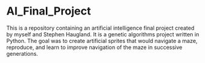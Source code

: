 # AI_Final_Project

This is a repository containing an artificial intelligence final project created by myself and Stephen Haugland.  It is a genetic algorithms project written in Python.  The goal was to create artificial sprites that would navigate a maze, reproduce, and learn to improve navigation of the maze in successive generations.